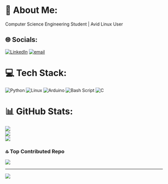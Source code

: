 # 💫 About Me:
Computer Science Engineering Student | Avid Linux User<br>


## 🌐 Socials:
[![LinkedIn](https://img.shields.io/badge/LinkedIn-%230077B5.svg?logo=linkedin&logoColor=white)](https://linkedin.com/in/abdullah-khateeb) [![email](https://img.shields.io/badge/Email-D14836?logo=gmail&logoColor=white)](mailto:ifhamkhateeb@gmail.com) 

# 💻 Tech Stack:
![Python](https://img.shields.io/badge/python-3670A0?style=plastic&logo=python&logoColor=ffdd54) ![Linux](https://img.shields.io/badge/-Linux-00979D?style=plastic&logo=Linux&logoColor=white) ![Arduino](https://img.shields.io/badge/-Arduino-00979D?style=plastic&logo=Arduino&logoColor=white) ![Bash Script](https://img.shields.io/badge/bash_script-%23121011.svg?style=plastic&logo=gnu-bash&logoColor=white) ![C](https://img.shields.io/badge/c-%2300599C.svg?style=plastic&logo=c&logoColor=white) 
# 📊 GitHub Stats:
![](https://github-readme-stats.vercel.app/api?username=abdullah-khateeb&theme=shadow_green&hide_border=false&include_all_commits=false&count_private=false)<br/>
![](https://nirzak-streak-stats.vercel.app/?user=abdullah-khateeb&theme=shadow_green&hide_border=false)<br/>
![](https://github-readme-stats.vercel.app/api/top-langs/?username=abdullah-khateeb&theme=shadow_green&hide_border=false&include_all_commits=false&count_private=false&layout=compact)

### 🔝 Top Contributed Repo
![](https://github-contributor-stats.vercel.app/api?username=abdullah-khateeb&limit=5&theme=shadow_green&combine_all_yearly_contributions=true)

---
[![](https://visitcount.itsvg.in/api?id=abdullah-khateeb&icon=2&color=0)](https://visitcount.itsvg.in)

<!-- Proudly created with GPRM ( https://gprm.itsvg.in ) -->
